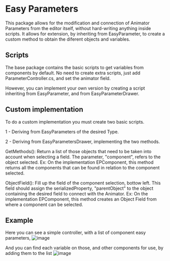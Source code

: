 # Easy Parameters
This package allows for the modification and connection of Animator Parameters from the editor itself, without hard-writing anything inside scripts.
It allows for extension, by inheriting from EasyParameter, to create a custom method to obtain the diferent objects and variables.

## Scripts
The base package contains the basic scripts to get variables from components by default. No need to create extra scripts, just add ParameterController.cs, and set the animator field.

However, you can implement your own version by creating a script inheriting from EasyParameter, and from EasyParameterDrawer.

## Custom implementation
To do a custom implementation you must create two basic scripts.

1 - Deriving from EasyParameters of the desired Type.

2 - Deriving from EasyParametersDrawer, implementing the two methods. 

GetMethods(): Return a list of those objects that need to be taken into account when selecting a field. The parameter, "component", refers to the object selected. Ex: On the implementation EPComponent, this method returns all the components that can be found in relation to the component selected. 

ObjectField(): Fill up the field of the component selection, bottow left. This field should assign the serializedProperty, "parentObject" to the object containing the desired field to connect with the Animator. Ex: On the implementation EPComponent, this method creates an Object Field from where a component can be selected. 
  
## Example
Here you can see a simple controller, with a list of component easy parameters,
![image](https://user-images.githubusercontent.com/61149758/170071670-c9c7e8c2-3e7b-4764-9057-16fbf91de724.png)

And you can find each variable on those, and other components for use, by adding them to the list
![image](https://user-images.githubusercontent.com/61149758/170071866-bd8bd9b5-8467-457c-9157-fb32fc3346f2.png)
